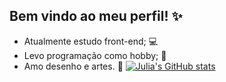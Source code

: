 ## Bem vindo ao meu perfil! ✨

- Atualmente estudo front-end; 💻
- Levo programação como hobby; 🌱
- Amo desenho e artes. 🎨
[![Julia's GitHub stats](https://github-readme-stats.vercel.app/api?username=julmiranda&show_icons=true&theme=aura)](https://github.com/julmiranda/github-readme-stats)
